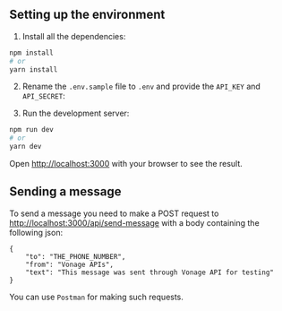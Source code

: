 ## Setting up the environment

1. Install all the dependencies:

```bash
npm install
# or
yarn install
```

2. Rename the `.env.sample` file to `.env` and provide the `API_KEY` and `API_SECRET`:

3. Run the development server:

```bash
npm run dev
# or
yarn dev
```

Open [http://localhost:3000](http://localhost:3000) with your browser to see the result.

## Sending a message

To send a message you need to make a POST request to [http://localhost:3000/api/send-message](http://localhost:3000/api/send-message) with a body containing the following json:

```
{
    "to": "THE_PHONE_NUMBER",
    "from": "Vonage APIs",
    "text": "This message was sent through Vonage API for testing"
}
```

You can use `Postman` for making such requests.
